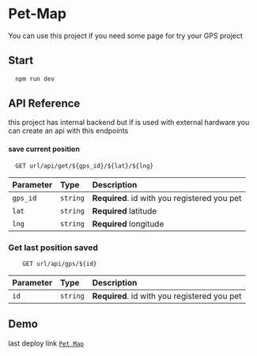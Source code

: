 
# Pet-Map



You can use this project if you need some page for try your GPS project 
## Start 
```bash 
  npm run dev
```
    
## API Reference
this project has internal backend but if is used with external hardware
you can create an api with this endpoints
#### save current position

```http
  GET url/api/get/${gps_id}/${lat}/${lng}
```

| Parameter | Type     | Description                |
| :-------- | :------- | :------------------------- |
| `gps_id` | `string` | **Required**.  id with you registered you pet|
| `lat` | `string` | **Required** latitude |
| `lng` | `string` | **Required** longitude |

### Get last position saved

```http
    GET url/api/gps/${id}
```
| Parameter | Type     | Description                |
| :-------- | :------- | :------------------------- |
| `id` | `string` | **Required**.  id with you registered you pet|

## Demo
last deploy link
[`Pet Map`](https://pet-map-8l6ty330c-aureole-ia.vercel.app/login)
